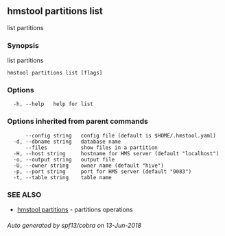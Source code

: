 ## hmstool partitions list

list partitions

### Synopsis

list partitions

```
hmstool partitions list [flags]
```

### Options

```
  -h, --help   help for list
```

### Options inherited from parent commands

```
      --config string   config file (default is $HOME/.hmstool.yaml)
  -d, --dbname string   database name
      --files           show files in a partition
  -H, --host string     hostname for HMS server (default "localhost")
  -o, --output string   output file
  -U, --owner string    owner name (default "hive")
  -p, --port string     port for HMS server (default "9083")
  -t, --table string    table name
```

### SEE ALSO

* [hmstool partitions](hmstool_partitions.md)	 - partitions operations

###### Auto generated by spf13/cobra on 13-Jun-2018
